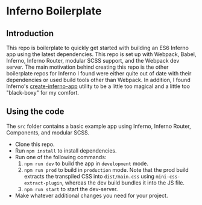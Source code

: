 # Inferno Boilerplate

## Introduction

This repo is boilerplate to quickly get started with building an ES6 Inferno app using the latest dependencies. This repo is set up with Webpack, Babel, Inferno, Inferno Router, modular SCSS support, and the Webpack dev server. The main motivation behind creating this repo is the other boilerplate repos for Inferno I found were either quite out of date with their dependencies or used build tools other than Webpack. In addition, I found Inferno's [create-inferno-app](https://infernojs.org/docs/guides/installation) utility to be a little too magical and a little too "black-boxy" for my comfort.

## Using the code

The `src` folder contains a basic example app using Inferno, Inferno Router, Components, and modular SCSS.

* Clone this repo.
* Run `npm install` to install dependencies.
* Run one of the following commands:
    1. `npm run dev` to build the app in `development` mode.
    2. `npm run prod` to build in `production` mode. Note that the prod build extracts the transpiled CSS into `dist/main.css` using `mini-css-extract-plugin`, whereas the dev build bundles it into the JS file.
    3. `npm run start` to start the dev-server.
* Make whatever additional changes you need for your project.
